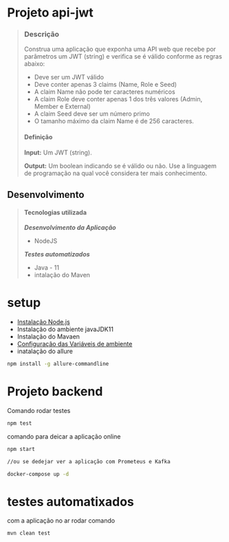 # Projeto api-jwt

> ### Descrição
>
>  Construa uma aplicação que exponha uma API web que recebe por parâmetros um JWT (string) e verifica se é válido conforme as regras abaixo:
>
> - Deve ser um JWT válido
> - Deve conter apenas 3 claims (Name, Role e Seed)
> - A claim Name não pode ter caracteres numéricos
> - A claim Role deve conter apenas 1 dos três valores (Admin, Member e External)
> - A claim Seed deve ser um número primo
> - O tamanho máximo da claim Name é de 256 caracteres.
>
> #### Definição
>
> **Input:** Um JWT (string).
>
> **Output:** Um boolean indicando se é válido ou não.
> Use a linguagem de programação na qual você considera ter mais conhecimento.
## Desenvolvimento
> #### Tecnologias utilizada
> 
> ***Desenvolvimento da Aplicação***
> - NodeJS
> 
> ***Testes automatizados***
> - Java - 11
> - intalação do Maven

# setup

- [Instalação Node.js](https://nodejs.org/en)
- Instalação do ambiente javaJDK11
- Instalação do Mavaen
- [Configuração das Variáveis de ambiente](https://medium.com/beelabacademy/configurando-vari%C3%A1veis-de-ambiente-java-home-e-maven-home-no-windows-e-unix-d9461f783c26)
- inatalação do allure

```bash
npm install -g allure-commandline
```

# Projeto backend

Comando rodar testes 
```bash
npm test
```
comando para deicar a aplicação online
```bash
npm start

//ou se dedejar ver a aplicação com Prometeus e Kafka

docker-compose up -d
```

# testes automatixados
com a aplicação no ar rodar
comando
```bash
mvn clean test
```
